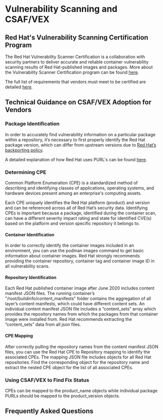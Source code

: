 # Vulnerability Scanning and CSAF/VEX 

## Red Hat's Vulnerability Scanning Certification Program
The Red Hat Vulnerability Scanner Certification is a collaboration with security partners to deliver accurate and 
reliable container vulnerability scanning results of Red Hat-published images and packages. More about the Vulnerability 
Scanner Certification program can be found 
[here](https://connect.redhat.com/en/partner-with-us/red-hat-vulnerability-scanner-certification?extIdCarryOver=true&sc_cid=701f2000001Css5AAC).

The full list of requirements that vendors must meet to be certified are detailed 
[here](https://redhat-connect.gitbook.io/partner-guide-red-hat-vulnerability-scanner-cert/requirements).

## Technical Guidance on CSAF/VEX Adoption for Vendors
### Package Identification 
In order to accurately find vulnerability information on a particular package within a repository, it’s necessary to 
first properly identify the Red Hat package version, which can differ from upstream versions due to [Red Hat’s 
backporting policy](https://access.redhat.com/security/updates/backporting). 

A detailed explanation of how Red Hat uses PURL's can be found 
[here](https://github.com/RedHatProductSecurity/security-data-guidelines/blob/csaf-vex-guidelines/docs/purl.md).

### Determining CPE 
Common Platform Enumeration (CPE) is a standardized method of describing and identifying classes of applications, 
operating systems, and hardware devices present among an enterprise's computing assets.

Each CPE uniquely identifies the Red Hat platform (product) and version and can be referenced across all of Red Hat’s 
security data. Identifying CPEs is important because a package, identified during the container scan, can have a 
different severity impact rating and state for identified CVE(s) based on the platform and version specific repository 
it belongs to.

#### Container Identification 
In order to correctly identify the container images included in an environment, you can use the podman images command 
to get basic information about container images. Red Hat strongly recommends providing the container repository, 
container tag and container image ID in all vulnerability scans.

#### Repository Identification
Each Red Hat published container image after June 2020 includes content manifest JSON files. The running container’s 
"/root/buildinfo/content_manifests" folder contains the aggregation of all layer’s content manifests, which could have 
different content sets. An individual content manifest JSON file includes a “content_sets” array which provides the 
repository names from which the packages from that container image were installed from. Red Hat recommends extracting 
the “content_sets” data from all json files.

#### CPE Mapping 
After correctly pulling the repository names from the content manifest JSON files, you can use the Red Hat CPE to 
Repository mapping to identify the associated CPEs. The mapping JSON file includes objects for all Red Hat repositories.
Find the corresponding object for the repository name and extract the nested CPE object for the list of all associated 
CPEs.

### Using CSAF/VEX to Find Fix Status
CPEs can be mapped to the product_name objects while individual package PURLs should be mapped to the product_version 
objects.



## Frequently Asked Questions

